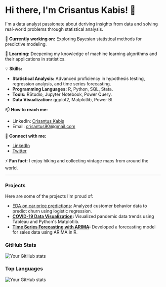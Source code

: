 # Hi there, I'm Crisantus Kabis! 👋

I'm a data analyst passionate about deriving insights from data and solving real-world problems through statistical analysis.

🔭 **Currently working on:** Exploring Bayesian statistical methods for predictive modeling.

🌱 **Learning:** Deepening my knowledge of machine learning algorithms and their applications in statistics.

💡 **Skills:** 

- **Statistical Analysis:** Advanced proficiency in hypothesis testing, regression analysis, and time series forecasting.
- **Programming Languages:** R, Python, SQL, Stata.
- **Tools:** RStudio, Jupyter Notebook, Power Query.
- **Data Visualization:** ggplot2, Matplotlib, Power BI.

📫 **How to reach me:** 
- LinkedIn: [Crisantus Kabis](https://www.linkedin.com/in/cris-santos-265347245?utm_source=share&utm_campaign=share_via&utm_content=profile&utm_medium=android_app)
- Email: crisantus90@gmail.com

🔗 **Connect with me:**
- [LinkedIn](https://www.linkedin.com/in/cris-santos-265347245?utm_source=share&utm_campaign=share_via&utm_content=profile&utm_medium=android_app)
- [Twitter](https://x.com/SantozCris?t=aeQHxk3FvsKxicXuItElJg&s=09)

⚡ **Fun fact:** I enjoy hiking and collecting vintage maps from around the world.

---

### Projects

Here are some of the projects I'm proud of:

- [EDA on car price predictions](https://github.com/CRIS-statistics/Car-price-prediction/blob/main/CARpricePREDICTION.ipynb): Analyzed customer behavior data to predict churn using logistic regression.
- **[COVID-19 Data Visualization](link-to-project):** Visualized pandemic data trends using Tableau and Python's Matplotlib.
- **[Time Series Forecasting with ARIMA](link-to-project):** Developed a forecasting model for sales data using ARIMA in R.

### GitHub Stats

![Your GitHub stats](https://github-readme-stats.vercel.app/api?username=your-username&show_icons=true)

### Top Languages
![Your GitHub stats](https://github-readme-stats.vercel.app/api/top-langs?username=datamugger&show_icons=true&locale=en&layout=compact)

